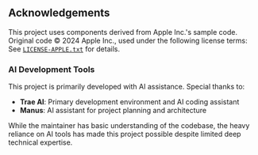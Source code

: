 ## Acknowledgements

This project uses components derived from Apple Inc.'s sample code.  
Original code © 2024 Apple Inc., used under the following license terms:  
See [`LICENSE-APPLE.txt`](<ThirdParty/Apple Inc./CreatingADataVisualizationDashboardWithSwiftCharts/LICENSE.txt>) for details.

### AI Development Tools

This project is primarily developed with AI assistance. Special thanks to:
- **Trae AI**: Primary development environment and AI coding assistant
- **Manus**: AI assistant for project planning and architecture

While the maintainer has basic understanding of the codebase, the heavy reliance on AI tools has made this project possible despite limited deep technical expertise.
